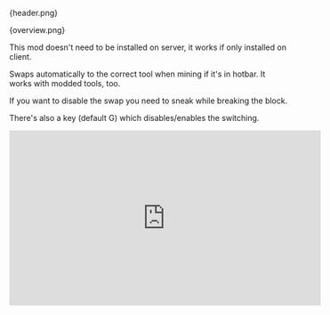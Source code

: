 {header.png}

{overview.png}

This mod doesn't need to be installed on server, it works if only installed on client.

Swaps automatically to the correct tool when mining if it's in hotbar. It works with modded tools, too.

If you want to disable the swap you need to sneak while breaking the block.

There's also a key (default G) which disables/enables the switching.

<iframe width="560" height="315" src="https://www.youtube.com/embed/NYH2w773S84" title="YouTube video player" frameborder="0" allow="accelerometer; autoplay; clipboard-write; encrypted-media; gyroscope; picture-in-picture; web-share" allowfullscreen></iframe>
